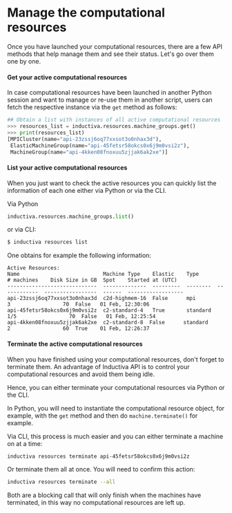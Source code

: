 # Manage the computational resources

Once you have launched your computational resources, there are a few API methods
that help manage them and see their status. Let's go over them one by one.

#### Get your active computational resources

In case computational resources have been launched in another Python session and
want to manage or re-use them in another script, users can fetch the respective
instance via the `get` method as follows:

```python
## Obtain a list with instances of all active computational resources
>>> resources_list = inductiva.resources.machine_groups.get()
>>> print(resources_list)
[MPICluster(name="api-23zssj6oq77xxsot3o0nhax3d"),
 ElasticMachineGroup(name="api-45fetsr58okcs0x6j9m0vsi2z"),
 MachineGroup(name="api-4kken08fnoxuu5zjjak6ak2xe")]
```

#### List your active computational resources

When you just want to check the active resources you can quickly list the
information of each one either via Python or via the CLI.

Via Python
```python
inductiva.resources.machine_groups.list()
```
or via CLI:
```bash
$ inductiva resources list
```

One obtains for example the following information:
```
Active Resources:
Name                           Machine Type    Elastic    Type        # machines    Disk Size in GB  Spot    Started at (UTC)
-----------------------------  --------------  ---------  --------  ------------  -----------------  ------  ------------------
api-23zssj6oq77xxsot3o0nhax3d  c2d-highmem-16  False      mpi                  3                 70  False   01 Feb, 12:30:06
api-45fetsr58okcs0x6j9m0vsi2z  c2-standard-4   True       standard           1/5                 70  False   01 Feb, 12:25:54
api-4kken08fnoxuu5zjjak6ak2xe  c2-standard-8  False      standard              2                 60  True    01 Feb, 12:26:37
```


#### Terminate the active computational resources

When you have finished using your computational resources, don't forget to terminate
them. An advantage of Inductiva API is to control your computational
resources and avoid them being idle.

Hence, you can either terminate your computational resources via Python or the CLI. 

In Python, you will need to instantiate the computational resource object, for
example, with the `get` method and then do `machine.terminate()` for example. 

Via CLI, this process is much easier and you can either terminate a machine on
at a time:
```bash
inductiva resources terminate api-45fetsr58okcs0x6j9m0vsi2z
```

Or terminate them all at once. You will need to confirm this action:
```bash
inductiva resources terminate --all
```

Both are a blocking call that will only finish when the machines have terminated,
in this way no computational resources are left up.